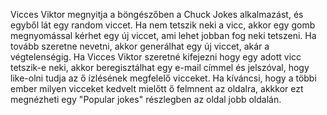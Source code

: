 Vicces Viktor megnyitja a böngészőben a Chuck Jokes alkalmazást, és egyből lát egy random viccet. Ha nem tetszik neki a vicc, akkor egy gomb megnyomással kérhet egy új viccet, ami lehet jobban fog neki tetszeni. Ha tovább szeretne nevetni, akkor generálhat egy új viccet, akár a végtelenségig. Ha Vicces Viktor szeretné kifejezni hogy egy adott vicc tetszik-e neki, akkor beregisztálhat egy e-mail címmel és jelszóval, hogy like-olni tudja az ő ízlésének megfelelő vicceket. Ha kíváncsi, hogy a többi ember milyen vicceket kedvelt mielőtt ő felmnent az oldalra, akkkor ezt megnézheti egy "Popular jokes" részlegben az oldal jobb oldalán.